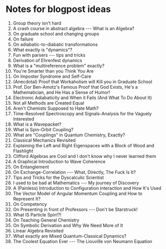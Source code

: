 # Notes for blogpost ideas
1. Group theory isn't hard
2. A crash course in abstract algebra --- What is an Algebra?
3. On graduate school and changing groups
4. On failure
5. On adiabatic-to-diabatic transformations
6. What exactly is "dynamics"?
7. Fun with parsers --- tips and tricks
8. Derivation of Ehrenfest dynamics
9. What is a "multireference problem" exactly?
10. You're Smarter than you Think You Are
11. On Imposter Syndrome and Self-Care
12. (Anecdotal) Proof that Workaholism will Kill you in Graduate School
13. Prof. Dor Ben-Amotz's Famous Proof that God Exists, He's a Mathematician, and He Has a Sense of Humor!
14. Electronic Adiabaticity and When it Fails (And What To Do About It)
15. Not all Methods are Created Equal
16. Aren't Chemists Supposed to Hate Math?
17. Time-Resolved Spectroscopy and Signals-Analysis for the Vaguely Interested
18. What is a Wavepacket?
19. What is Spin-Orbit Coupling?
20. What are "Couplings" in Quantum Chemistry, Exactly?
21. Classical Mechanics Revisited
22. Explaining the Left and Right Eigenspaces with a Block of Wood and Flashlight
23. Clifford Algebras are Cool and I don't know why I never learned them
24. A Graphical Introduction to Wave Coherence
25. On Entanglement
26. On Exchange-Correlation --- What, Directly, The Fuck Is It?
27. Tips and Tricks for the Dyscalculic Scientist
28. I used to be bad at Mathematics --- My journey of Discovery
30. A (Painless) Introduction to Configuration Interaction and How It's Used
31. The Vector Model of Angular Momentum Coupling and How to Represent It?
32. On Competency
33. On Presenting in front of Professors --- Don't be Starstruck!
34. What IS Particle Spin!?!
35. On Teaching General Chemistry
36. On Symbolic Derivation and Why We Need More of It
37. Linear Algebra Revisited
38. What exactly are Mixed Quantum-Classical Dynamics?
39. The Coolest Equation Ever --- The Liouville von Neumann Equation

